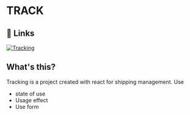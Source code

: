 #   TRACK

## 🔗 Links
[![Tracking](https://img.icons8.com/ios-glyphs/344/order-shipped.png)](https://startling-taffy-1f45e7.netlify.app/)

## What's this?


Tracking is a project created with react for shipping management.
Use
 - state of use
 - Usage effect
 - Use form
